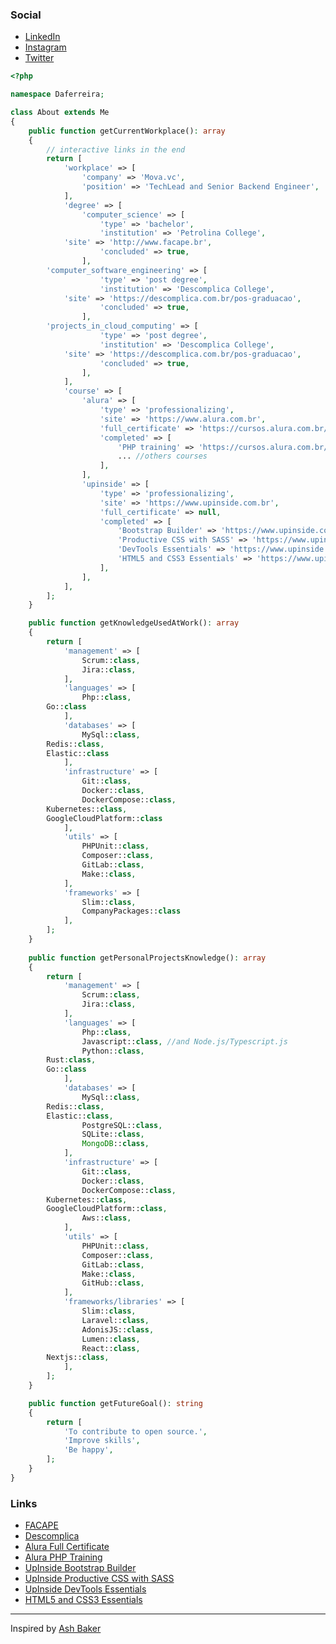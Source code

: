 ### Social

* [LinkedIn](https://www.linkedin.com/in/daferreira946/)
* [Instagram](https://www.instagram.com/daferreira946)
* [Twitter](https://twitter.com/daferreira946)

```php
<?php

namespace Daferreira;

class About extends Me
{
    public function getCurrentWorkplace(): array
    {
    	// interactive links in the end
        return [
            'workplace' => [
                'company' => 'Mova.vc',
                'position' => 'TechLead and Senior Backend Engineer',      
            ],
            'degree' => [
                'computer_science' => [
                    'type' => 'bachelor',
                    'institution' => 'Petrolina College',
		    'site' => 'http://www.facape.br',
                    'concluded' => true,
                ],
		'computer_software_engineering' => [
                    'type' => 'post degree',
                    'institution' => 'Descomplica College',
		    'site' => 'https://descomplica.com.br/pos-graduacao',
                    'concluded' => true,
                ],
		'projects_in_cloud_computing' => [
                    'type' => 'post degree',
                    'institution' => 'Descomplica College',
		    'site' => 'https://descomplica.com.br/pos-graduacao',
                    'concluded' => true,
                ],
            ],
            'course' => [
                'alura' => [
                    'type' => 'professionalizing',
                    'site' => 'https://www.alura.com.br',
                    'full_certificate' => 'https://cursos.alura.com.br/user/daferreira1996/fullCertificate/0199177d83aab4b8b88edcfa32d7a5d2',
                    'completed' => [
                        'PHP training' => 'https://cursos.alura.com.br/degree/certificate/4e301603-e19e-4071-b70d-4130d24a86d7',
                        ... //others courses
                    ],
                ],
                'upinside' => [
                    'type' => 'professionalizing',
                    'site' => 'https://www.upinside.com.br',
                    'full_certificate' => null,
                    'completed' => [
                        'Bootstrap Builder' => 'https://www.upinside.com.br/certificados/6260764202102',
                        'Productive CSS with SASS' => 'https://www.upinside.com.br/certificados/6260769202010',
                        'DevTools Essentials' => 'https://www.upinside.com.br/certificados/6260761202102',
                        'HTML5 and CSS3 Essentials' => 'https://www.upinside.com.br/certificados/6260760202010',
                    ],
                ],
            ],
        ];
    }

    public function getKnowledgeUsedAtWork(): array
    {
        return [
            'management' => [
                Scrum::class,
                Jira::class,
            ],
            'languages' => [
                Php::class,
		Go::class
            ],
            'databases' => [
                MySql::class,
		Redis::class,
		Elastic::class
            ],
            'infrastructure' => [
                Git::class,
                Docker::class,
                DockerCompose::class,
		Kubernetes::class,
		GoogleCloudPlatform::class
            ],
            'utils' => [
                PHPUnit::class,
                Composer::class,
                GitLab::class,
                Make::class,
            ],
            'frameworks' => [
                Slim::class,
                CompanyPackages::class
            ],
        ];
    }
    
    public function getPersonalProjectsKnowledge(): array
    {
        return [
            'management' => [
                Scrum::class,
                Jira::class,
            ],
            'languages' => [
                Php::class,
                Javascript::class, //and Node.js/Typescript.js
                Python::class,
		Rust:class,
		Go::class
            ],
            'databases' => [
                MySql::class,
		Redis::class,
		Elastic::class,
                PostgreSQL::class,
                SQLite::class,
                MongoDB::class,
            ],
            'infrastructure' => [
                Git::class,
                Docker::class,
                DockerCompose::class,
		Kubernetes::class,
		GoogleCloudPlatform::class,
                Aws::class,
            ],
            'utils' => [
                PHPUnit::class,
                Composer::class,
                GitLab::class,
                Make::class,
                GitHub::class,
            ],
            'frameworks/libraries' => [
                Slim::class,
                Laravel::class,
                AdonisJS::class,
                Lumen::class,
                React::class,
		Nextjs::class,
            ],
        ];
    }

    public function getFutureGoal(): string
    {
        return [
            'To contribute to open source.',
            'Improve skills',
            'Be happy',
        ];
    }
}
```
### Links
* [FACAPE](http://www.facape.br)
* [Descomplica](https://descomplica.com.br/pos-graduacao)
* [Alura Full Certificate](https://cursos.alura.com.br/user/daferreira1996/fullCertificate/0199177d83aab4b8b88edcfa32d7a5d2)
* [Alura PHP Training](https://cursos.alura.com.br/degree/certificate/4e301603-e19e-4071-b70d-4130d24a86d7)
* [UpInside Bootstrap Builder](https://www.upinside.com.br/certificados/6260764202102)
* [UpInside Productive CSS with SASS](https://www.upinside.com.br/certificados/6260769202010)
* [UpInside DevTools Essentials](https://www.upinside.com.br/certificados/6260761202102)
* [HTML5 and CSS3 Essentials](https://www.upinside.com.br/certificados/6260760202010)


---------------------
Inspired by [Ash Baker](https://github.com/ashbakernz/ashbakernz)
